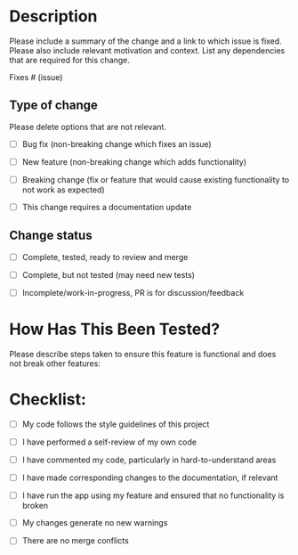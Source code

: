 # Description



Please include a summary of the change and a link to which issue is fixed. Please also include relevant motivation and context. List any dependencies that are required for this change.

Fixes # (issue)



## Type of change



Please delete options that are not relevant.



- [ ] Bug fix (non-breaking change which fixes an issue)

- [ ] New feature (non-breaking change which adds functionality)

- [ ] Breaking change (fix or feature that would cause existing functionality to not work as expected)

- [ ] This change requires a documentation update



## Change status



- [ ] Complete, tested, ready to review and merge

- [ ] Complete, but not tested (may need new tests)

- [ ] Incomplete/work-in-progress, PR is for discussion/feedback



# How Has This Been Tested?



Please describe steps taken to ensure this feature is functional and does not break other features:



# Checklist:



- [ ] My code follows the style guidelines of this project

- [ ] I have performed a self-review of my own code

- [ ] I have commented my code, particularly in hard-to-understand areas

- [ ] I have made corresponding changes to the documentation, if relevant

- [ ] I have run the app using my feature and ensured that no functionality is broken

- [ ] My changes generate no new warnings

- [ ] There are no merge conflicts
